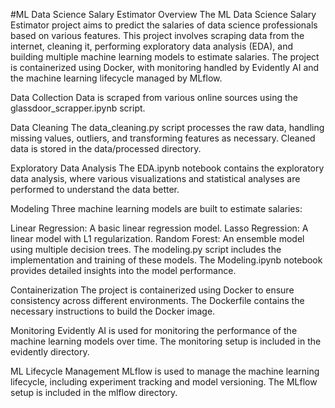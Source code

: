 #ML Data Science Salary Estimator
Overview
The ML Data Science Salary Estimator project aims to predict the salaries of data science professionals based on various features. This project involves scraping data from the internet, cleaning it, performing exploratory data analysis (EDA), and building multiple machine learning models to estimate salaries. The project is containerized using Docker, with monitoring handled by Evidently AI and the machine learning lifecycle managed by MLflow.

Data Collection
Data is scraped from various online sources using the glassdoor_scrapper.ipynb script.

Data Cleaning
The data_cleaning.py script processes the raw data, handling missing values, outliers, and transforming features as necessary. Cleaned data is stored in the data/processed directory.

Exploratory Data Analysis
The EDA.ipynb notebook contains the exploratory data analysis, where various visualizations and statistical analyses are performed to understand the data better.

Modeling
Three machine learning models are built to estimate salaries:

Linear Regression: A basic linear regression model.
Lasso Regression: A linear model with L1 regularization.
Random Forest: An ensemble model using multiple decision trees.
The modeling.py script includes the implementation and training of these models. The Modeling.ipynb notebook provides detailed insights into the model performance.

Containerization
The project is containerized using Docker to ensure consistency across different environments. The Dockerfile contains the necessary instructions to build the Docker image.

Monitoring
Evidently AI is used for monitoring the performance of the machine learning models over time. The monitoring setup is included in the evidently directory.

ML Lifecycle Management
MLflow is used to manage the machine learning lifecycle, including experiment tracking and model versioning. The MLflow setup is included in the mlflow directory.
